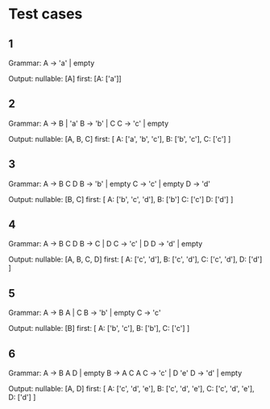# Test cases

## 1

Grammar:
A -> 'a' | empty

Output:
nullable: [A]
first: [A: ['a']]

## 2

Grammar:
A -> B | 'a'
B -> 'b' | C
C -> 'c' | empty

Output:
nullable: [A, B, C]
first: [
    A: ['a', 'b', 'c'],
    B: ['b', 'c'],
    C: ['c']
]

## 3

Grammar:
A -> B C D
B -> 'b' | empty
C -> 'c' | empty
D -> 'd'

Output:
nullable: [B, C]
first: [
    A: ['b', 'c', 'd'],
    B: ['b']
    C: ['c']
    D: ['d']
]

## 4

Grammar:
A -> B C D
B -> C | D
C -> 'c' | D
D -> 'd' | empty

Output:
nullable: [A, B, C, D]
first: [
    A: ['c', 'd'],
    B: ['c', 'd'],
    C: ['c', 'd'],
    D: ['d']
]

## 5

Grammar:
A -> B A | C
B -> 'b' | empty
C -> 'c'

Output:
nullable: [B]
first: [
    A: ['b', 'c'],
    B: ['b'],
    C: ['c']
]

## 6

Grammar:
A -> B A D | empty
B -> A C A
C -> 'c' | D 'e'
D -> 'd' | empty

Output:
nullable: [A, D]
first: [
    A: ['c', 'd', 'e'],
    B: ['c', 'd', 'e'],
    C: ['c', 'd', 'e'],
    D: ['d']
]
